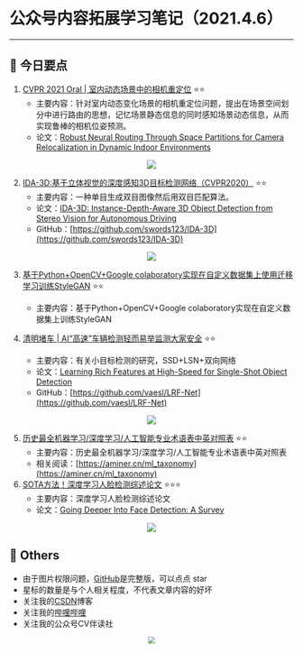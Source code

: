 # 公众号内容拓展学习笔记（2021.4.6）

------



## :paperclip:  今日要点

1. [CVPR 2021 Oral | 室内动态场景中的相机重定位](https://mp.weixin.qq.com/s/RCbKXz79k6iyfnGRfHGMFQ)         :star::star:
   - 主要内容：针对室内动态变化场景的相机重定位问题，提出在场景空间划分中进行路由的思想，记忆场景静态信息的同时感知场景动态信息，从而实现鲁棒的相机位姿预测。
   - 论文：[Robust Neural Routing Through Space Partitions for Camera Relocalization in Dynamic Indoor Environments](https://arxiv.org/abs/2012.04746)

<div align=center><img src="https://mmbiz.qpic.cn/mmbiz_png/3ca6UMoKPP0OeP1QyWIicg1mCA668lJrXkicn1sfZ1ib6rFq6McEXSq4QLRRQAGnb9hV4SJWKRTebn8tbhicibwpibhQ/640?wx_fmt=png&tp=webp&wxfrom=5&wx_lazy=1&wx_co=1" style='zoom:100%'>
</div>

2. [IDA-3D:基于立体视觉的深度感知3D目标检测网络（CVPR2020）](https://mp.weixin.qq.com/s/fOm5eIZi3IM4zQu6-wtTEA)       :star::star:
   - 主要内容：一种单目生成双目图像然后用双目匹配算法。
   - 论文：[IDA-3D: Instance-Depth-Aware 3D Object Detection from Stereo Vision for Autonomous Driving](https://openaccess.thecvf.com/content_CVPR_2020/papers/Peng_IDA-3D_Instance-Depth-Aware_3D_Object_Detection_From_Stereo_Vision_for_Autonomous_CVPR_2020_paper.pdf)
   - GitHub：[https://github.com/swords123/IDA-3D](https://github.com/swords123/IDA-3D)

<div align=center><img src="https://mmbiz.qpic.cn/mmbiz_png/O60Uib8kfuuibHIicY0KzY6tbI6m6XelSfACB2CNgiaG9F85f5gntibu5jaXdvKSMQZtdkw77dVlMdd6N7jMHoZTHxg/640?wx_fmt=png&tp=webp&wxfrom=5&wx_lazy=1&wx_co=1" style='zoom:100%'>
</div>

3. [基于Python+OpenCV+Google colaboratory实现在自定义数据集上使用迁移学习训练StyleGAN](https://mp.weixin.qq.com/s/QSyvbVR2XLdMrClaTfSLsA)        :star::star:
   - 主要内容：基于Python+OpenCV+Google colaboratory实现在自定义数据集上训练StyleGAN
   
4. [清明堵车 | AI“高速”车辆检测轻而易举监测大家安全](https://mp.weixin.qq.com/s/Jpywc7bjU8K4HflFqqQo4w)       :star::star:
   - 主要内容：有关小目标检测的研究，SSD+LSN+双向网络
   - 论文：[Learning Rich Features at High-Speed for Single-Shot Object Detection](https://openaccess.thecvf.com/content_ICCV_2019/papers/Wang_Learning_Rich_Features_at_High-Speed_for_Single-Shot_Object_Detection_ICCV_2019_paper.pdf)
   - GitHub：[https://github.com/vaesl/LRF-Net](https://github.com/vaesl/LRF-Net)

<div align=center><img src="https://mmbiz.qpic.cn/mmbiz_png/1MtnAxmWSwOuNIIv749gaVBDicnN2PaNy6TVae17XUvR4UGd3KyseT9SNFj1X1abD3p96Msm3pibE7nyIs9o9NVw/640?wx_fmt=png&tp=webp&wxfrom=5&wx_lazy=1&wx_co=1" style='zoom:100%'>
</div>

5. [历史最全机器学习/深度学习/人工智能专业术语表中英对照表](https://mp.weixin.qq.com/s/SRL_n2esVZQD2z6wRnVg3A)       :star::star:
   - 主要内容：历史最全机器学习/深度学习/人工智能专业术语表中英对照表
   - 相关阅读：[https://aminer.cn/ml_taxonomy](https://aminer.cn/ml_taxonomy)
6. [SOTA方法！深度学习人脸检测综述论文](https://mp.weixin.qq.com/s/FdEWtFg1USC_-klFBMoJJA)       :star::star::star:
   - 主要内容：深度学习人脸检测综述论文
   - 论文：[Going Deeper Into Face Detection: A Survey](https://arxiv.org/abs/2103.14983)

<div align=center><img src="https://mmbiz.qpic.cn/mmbiz_jpg/AefvpgiaIPw3S59rIOWuovaFqo0GkFBTOUiaopc33uDjtEFlaguhDicttJgFGEibt5Qh0icrvDjUF4iarIvmxG2ibgIbg/640?wx_fmt=jpeg&tp=webp&wxfrom=5&wx_lazy=1&wx_co=1" style='zoom:100%'>
</div>



## :paperclip:  Others

- 由于图片权限问题，[GitHub](https://github.com/xiaoxuebajie/dairly_learning)是完整版，可以点点 star
- 星标的数量是与个人相关程度，不代表文章内容的好坏
- 关注我的[CSDN](https://mp.csdn.net/console/article)博客
- 关注我的[哔哩哔哩](https://space.bilibili.com/424394389?spm_id_from=333.788.b_765f7570696e666f.1)
- 关注我的公众号CV伴读社

<div align=center><img src="https://img-blog.csdnimg.cn/202005031406335.jpg" style='zoom:80%'>
</div>